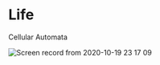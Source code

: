 # Life
Cellular Automata

![Screen record from 2020-10-19 23 17 09](https://user-images.githubusercontent.com/42748817/96536083-45f8e800-1261-11eb-821b-8fa2c2cfad5f.gif)
